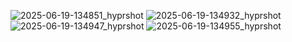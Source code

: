 ![2025-06-19-134851_hyprshot](https://github.com/user-attachments/assets/665fc60f-ca72-4118-abbc-29ff7851a62a)
![2025-06-19-134932_hyprshot](https://github.com/user-attachments/assets/11412c9a-5b81-4339-9790-712a15184e9a)
![2025-06-19-134947_hyprshot](https://github.com/user-attachments/assets/597b6c15-e566-47d2-b91b-3127760aa14f)
![2025-06-19-134955_hyprshot](https://github.com/user-attachments/assets/3eab6da0-73b5-4c77-88f1-d426ae7d84d4)
